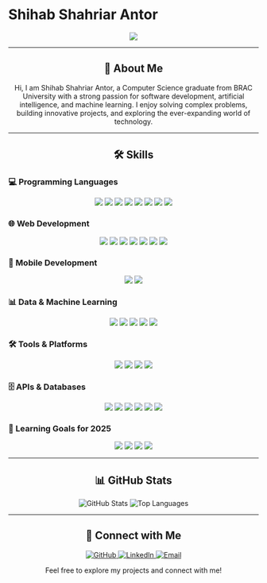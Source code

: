 # Shihab Shahriar Antor

<p align="center">
  <img src="https://readme-typing-svg.herokuapp.com?font=Roboto&color=%2300BFFF&center=true&vCenter=true&lines=Computer+Science+Graduate;AI+Engineer+%7C+ML+Researcher;Passionate+Developer+%7C+Tech+Explorer" />
</p>

---

<h2 align="center">🚀 About Me</h2>

<p align="center">
  Hi, I am Shihab Shahriar Antor, a Computer Science graduate from BRAC University with a strong passion for software development, artificial intelligence, and machine learning. I enjoy solving complex problems, building innovative projects, and exploring the ever-expanding world of technology.
</p>

---

<h2 align="center">🛠️ Skills</h2>

### 💻 Programming Languages
<p align="center">
  <img src="https://img.shields.io/badge/-Python-3776AB?style=for-the-badge&logo=python&logoColor=white" />
  <img src="https://img.shields.io/badge/-C-00599C?style=for-the-badge&logo=c&logoColor=white" />
  <img src="https://img.shields.io/badge/-C%2B%2B-00599C?style=for-the-badge&logo=c%2B%2B&logoColor=white" />
  <img src="https://img.shields.io/badge/-Dart-0175C2?style=for-the-badge&logo=dart&logoColor=white" />
  <img src="https://img.shields.io/badge/-JavaScript-F7DF1E?style=for-the-badge&logo=javascript&logoColor=black" />
  <img src="https://img.shields.io/badge/-TypeScript-3178C6?style=for-the-badge&logo=typescript&logoColor=white" />
  <img src="https://img.shields.io/badge/-Go-00ADD8?style=for-the-badge&logo=go&logoColor=white" />
  <img src="https://img.shields.io/badge/-Brainfuck-007ACC?style=for-the-badge&logoColor=white" />
</p>

### 🌐 Web Development
<p align="center">
  <img src="https://img.shields.io/badge/-Django-092E20?style=for-the-badge&logo=django&logoColor=white" />
  <img src="https://img.shields.io/badge/-Flask-000000?style=for-the-badge&logo=flask&logoColor=white" />
  <img src="https://img.shields.io/badge/-React-61DAFB?style=for-the-badge&logo=react&logoColor=black" />
  <img src="https://img.shields.io/badge/-Next.js-000000?style=for-the-badge&logo=next.js&logoColor=white" />
  <img src="https://img.shields.io/badge/-Node.js-339933?style=for-the-badge&logo=node.js&logoColor=white" />
  <img src="https://img.shields.io/badge/-Express.js-000000?style=for-the-badge&logo=express&logoColor=white" />
  <img src="https://img.shields.io/badge/-MERN%20Stack-4EA94B?style=for-the-badge&logo=react&logoColor=white" />
</p>

### 📱 Mobile Development
<p align="center">
  <img src="https://img.shields.io/badge/-Flutter-02569B?style=for-the-badge&logo=flutter&logoColor=white" />
  <img src="https://img.shields.io/badge/-Dart-0175C2?style=for-the-badge&logo=dart&logoColor=white" />
</p>

### 📊 Data & Machine Learning
<p align="center">
  <img src="https://img.shields.io/badge/-Machine%20Learning-FF6F00?style=for-the-badge&logo=machine-learning&logoColor=white" />
  <img src="https://img.shields.io/badge/-Artificial%20Intelligence-0071C5?style=for-the-badge&logo=artificial-intelligence&logoColor=white" />
  <img src="https://img.shields.io/badge/-Data%20Science-4EA94B?style=for-the-badge&logo=data-science&logoColor=white" />
  <img src="https://img.shields.io/badge/-TensorFlow-FF6F00?style=for-the-badge&logo=tensorflow&logoColor=white" />
  <img src="https://img.shields.io/badge/-PyTorch-EE4C2C?style=for-the-badge&logo=pytorch&logoColor=white" />
</p>

### 🛠️ Tools & Platforms
<p align="center">
  <img src="https://img.shields.io/badge/-Git-F05032?style=for-the-badge&logo=git&logoColor=white" />
  <img src="https://img.shields.io/badge/-Docker-2496ED?style=for-the-badge&logo=docker&logoColor=white" />
  <img src="https://img.shields.io/badge/-Linux-FCC624?style=for-the-badge&logo=linux&logoColor=black" />
  <img src="https://img.shields.io/badge/-Firebase-FFCA28?style=for-the-badge&logo=firebase&logoColor=black" />
</p>

### 🗄️ APIs & Databases
<p align="center">
  <img src="https://img.shields.io/badge/-REST%20API-0052CC?style=for-the-badge&logo=api&logoColor=white" />
  <img src="https://img.shields.io/badge/-FastAPI-009688?style=for-the-badge&logo=fastapi&logoColor=white" />
  <img src="https://img.shields.io/badge/-Socket.io-010101?style=for-the-badge&logo=socket.io&logoColor=white" />
  <img src="https://img.shields.io/badge/-PostgreSQL-336791?style=for-the-badge&logo=postgresql&logoColor=white" />
  <img src="https://img.shields.io/badge/-MySQL-4479A1?style=for-the-badge&logo=mysql&logoColor=white" />
  <img src="https://img.shields.io/badge/-MongoDB-47A248?style=for-the-badge&logo=mongodb&logoColor=white" />
</p>

### 🎯 Learning Goals for 2025
<p align="center">
  <img src="https://img.shields.io/badge/-Kubernetes-326CE5?style=for-the-badge&logo=kubernetes&logoColor=white" />
  <img src="https://img.shields.io/badge/-Docker-2496ED?style=for-the-badge&logo=docker&logoColor=white" />
  <img src="https://img.shields.io/badge/-AWS-232F3E?style=for-the-badge&logo=amazon-aws&logoColor=white" />
  <img src="https://img.shields.io/badge/-Cloud%20Computing-FF6F00?style=for-the-badge&logo=cloud&logoColor=white" />
</p>

---

<h2 align="center">📊 GitHub Stats</h2>
<p align="center">
  <img src="https://github-readme-stats.vercel.app/api?username=shihabshahrier&show_icons=true&theme=radical" alt="GitHub Stats" />
  <img src="https://github-readme-stats.vercel.app/api/top-langs/?username=shihabshahrier&layout=compact&theme=radical" alt="Top Languages" />
</p>

---

<h2 align="center">🔗 Connect with Me</h2>
<p align="center">
  <a href="https://github.com/shihabshahrier" target="_blank">
    <img src="https://img.shields.io/badge/-GitHub-181717?style=for-the-badge&logo=github&logoColor=white" alt="GitHub" />
  </a>
  <a href="https://linkedin.com/in/shihabshahrier/" target="_blank">
    <img src="https://img.shields.io/badge/-LinkedIn-0A66C2?style=for-the-badge&logo=linkedin&logoColor=white" alt="LinkedIn" />
  </a>
  <a href="mailto:shahrier2k@gmail.com" target="_blank">
    <img src="https://img.shields.io/badge/-Email-D14836?style=for-the-badge&logo=gmail&logoColor=white" alt="Email" />
  </a>
</p>

<p align="center">
  Feel free to explore my projects and connect with me!
</p>
